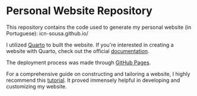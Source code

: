 # Personal Website Repository

This repository contains the code used to generate my personal website (in Portuguese): icn-sousa.github.io/

I utilized [Quarto](https://quarto.org/) to built the website. If you're interested in creating a website with Quarto, check out the official [documentation](https://quarto.org/docs/websites/).

The deployment process was made through [GitHub Pages](https://quarto.org/docs/publishing/github-pages.html).

For a comprehensive guide on constructing and tailoring a website, I highly recommend this [tutorial](https://ucsb-meds.github.io/creating-quarto-websites/#fa-people-carry-box-titletwo-people-lift-a-large-box-together-acknowledgements). It proved immensely helpful in developing and customizing my website.